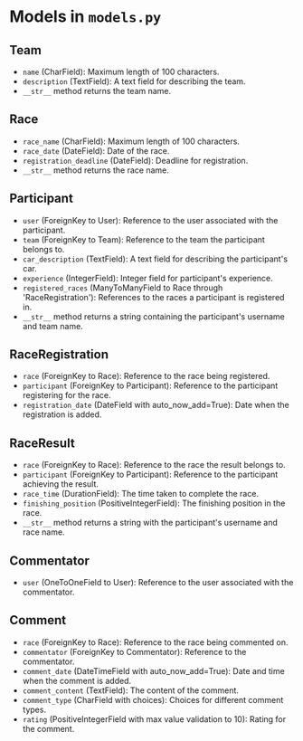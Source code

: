 
# Models in `models.py`


## Team

- `name` (CharField): Maximum length of 100 characters.
- `description` (TextField): A text field for describing the team.
- `__str__` method returns the team name.

## Race

- `race_name` (CharField): Maximum length of 100 characters.
- `race_date` (DateField): Date of the race.
- `registration_deadline` (DateField): Deadline for registration.
- `__str__` method returns the race name.

## Participant

- `user` (ForeignKey to User): Reference to the user associated with the participant.
- `team` (ForeignKey to Team): Reference to the team the participant belongs to.
- `car_description` (TextField): A text field for describing the participant's car.
- `experience` (IntegerField): Integer field for participant's experience.
- `registered_races` (ManyToManyField to Race through 'RaceRegistration'): References to the races a participant is registered in.
- `__str__` method returns a string containing the participant's username and team name.

## RaceRegistration

- `race` (ForeignKey to Race): Reference to the race being registered.
- `participant` (ForeignKey to Participant): Reference to the participant registering for the race.
- `registration_date` (DateField with auto_now_add=True): Date when the registration is added.

## RaceResult

- `race` (ForeignKey to Race): Reference to the race the result belongs to.
- `participant` (ForeignKey to Participant): Reference to the participant achieving the result.
- `race_time` (DurationField): The time taken to complete the race.
- `finishing_position` (PositiveIntegerField): The finishing position in the race.
- `__str__` method returns a string with the participant's username and race name.

## Commentator

- `user` (OneToOneField to User): Reference to the user associated with the commentator.

## Comment

- `race` (ForeignKey to Race): Reference to the race being commented on.
- `commentator` (ForeignKey to Commentator): Reference to the commentator.
- `comment_date` (DateTimeField with auto_now_add=True): Date and time when the comment is added.
- `comment_content` (TextField): The content of the comment.
- `comment_type` (CharField with choices): Choices for different comment types.
- `rating` (PositiveIntegerField with max value validation to 10): Rating for the comment.
